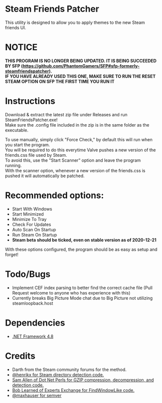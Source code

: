 # Steam Friends Patcher
This utility is designed to allow you to apply themes to the new Steam friends UI.  

# NOTICE
**THIS PROGRAM IS NO LONGER BEING UPDATED. IT IS BEING SUCCEEDED BY SFP (https://github.com/PhantomGamers/SFP#sfp-formerly-steamfriendspatcher).**  
**IF YOU HAVE ALREADY USED THIS ONE, MAKE SURE TO RUN THE RESET STEAM OPTION ON SFP THE FIRST TIME YOU RUN IT**  

# Instructions
Download & extract the latest zip file under Releases and run SteamFriendsPatcher.exe!  
Make sure the .config file included in the zip is in the same folder as the executable.  
  
  
To use manually, simply click "Force Check," by default this will run when you start the program.  
You will be required to do this everytime Valve pushes a new version of the friends.css file used by Steam.  
To avoid this, use the "Start Scanner" option and leave the program running.  
With the scanner option, whenever a new version of the friends.css is pushed it will automatically be patched.  
            
# Recommended options:  
* Start With Windows  
* Start Minimized  
* Minimize To Tray  
* Check For Updates  
* Auto Scan On Startup  
* Run Steam On Startup  
* **Steam beta should be ticked, even on stable version as of 2020-12-21**

With these options configured, the program should be as easy as setup and forget!

# Todo/Bugs
* Implement CEF index parsing to better find the correct cache file (Pull Request welcome to anyone who has experience with this)  
* Currently breaks Big Picture Mode chat due to Big Picture not utilizing steamloopback.host

# Dependencies
* [.NET Framework 4.8](https://dotnet.microsoft.com/download/dotnet-framework/net48)

# Credits
* Darth from the Steam community forums for the method.
* [@henrikx for Steam directory detection code.](https://github.com/henrikx/metroskininstaller)
* [Sam Allen of Dot Net Perls for GZIP compression, decompression, and detection code.](https://www.dotnetperls.com/decompress)
* [Bob Learned of Experts Exchange for FindWindowLike code.](https://www.experts-exchange.com/questions/21611201/I-need-FindWindowLike-for-C.html)
* [@maxhauser for semver](https://github.com/maxhauser/semver)
